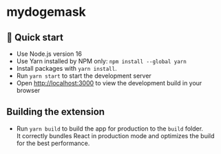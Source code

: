# mydogemask

## 🚀 Quick start

- Use Node.js version 16
- Use Yarn installed by NPM only: `npm install --global yarn`
- Install packages with `yarn install`.
- Run `yarn start` to start the development server
- Open [http://localhost:3000](http://localhost:3000) to view the development build in your browser

## Building the extension

- Run `yarn build` to build the app for production to the `build` folder.<br />
  It correctly bundles React in production mode and optimizes the build for the best performance.

